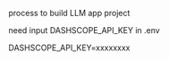 process to build LLM app project



need input DASHSCOPE_API_KEY in .env

DASHSCOPE_API_KEY=xxxxxxxx